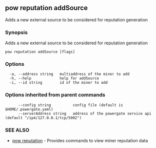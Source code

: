 ## pow reputation addSource

Adds a new external source to be considered for reputation generation

### Synopsis

Adds a new external source to be considered for reputation generation

```
pow reputation addSource [flags]
```

### Options

```
  -a, --address string   multiaddress of the miner to add
  -h, --help             help for addSource
  -i, --id string        id of the miner to add
```

### Options inherited from parent commands

```
      --config string          config file (default is $HOME/.powergate.yaml)
      --serverAddress string   address of the powergate service api (default "/ip4/127.0.0.1/tcp/5002")
```

### SEE ALSO

* [pow reputation](pow_reputation.md)	 - Provides commands to view miner reputation data

